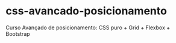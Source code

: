 
# css-avancado-posicionamento
Curso Avançado de posicionamento: CSS puro + Grid + Flexbox + Bootstrap
